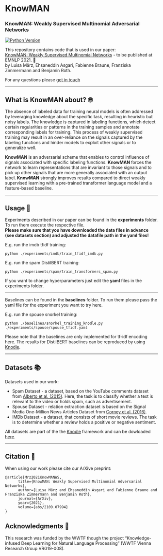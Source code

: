 # KnowMAN
### KnowMAN: Weakly Supervised Multinomial Adversarial Networks
[![Python Version](https://img.shields.io/badge/python-3.7-yellow.svg)](https://www.python.org/downloads/release/python-360/)

This repository contains code that is used in our paper: </br>
[KnowMAN: Weakly Supervised Multinomial Networks](https://arxiv.org/abs/2109.07994) - to be published at EMNLP 2021. 🎉  </br>
by Luisa März, Ehsaneddin Asgari, Fabienne Braune, Franziska Zimmermann and Benjamin Roth.


For any questions please [get in touch](luisa.maerz@volkswagen.de)

---
## What is KnowMAN about?  🤓 

The absence of labeled data for training neural
models is often addressed by leveraging
knowledge about the specific task, resulting
in heuristic but noisy labels. The knowledge
is captured in labeling functions, which detect
certain regularities or patterns in the training
samples and annotate corresponding labels for
training. This process of weakly supervised
training may result in an over-reliance on the
signals captured by the labeling functions and
hinder models to exploit other signals or to
generalize well. 

**KnowMAN** is an
adversarial scheme that enables to control influence
of signals associated with specific labeling
functions. **KnowMAN** forces the network
to learn representations that are invariant
to those signals and to pick up other signals
that are more generally associated with an
output label. **KnowMAN** strongly improves
results compared to direct weakly supervised
learning with a pre-trained transformer language
model and a feature-based baseline.

---

## Usage 🚀 


Experiments described in our paper can be found in the **experiments** folder. 
To run them execute the respective file. </br>
**Please make sure that you have downloaded the data files in advance (see datasets section) and adjusted the datafile path in the yaml files!**


E.g. run the imdb tfidf training:
```
python ./experiments/imdb/train_tfidf_imdb.py
``` 


E.g. run the spam DistilBERT training:

```
python ./experiments/spam/train_transformers_spam.py
```


If you want to change hyperparameters just edit the **yaml** files in the experiments folder. 

---

Baselines can be found in the **baselines** folder. To run them please pass the yaml file for the experiment you want to try here. 

E.g. run the spouse snorkel training:
```
python ./baselines/snorkel_training_knodle.py ./experiments/spouse/spouse_tfidf.yaml
```


Please note that the baselines are only implemented for tf-idf encoding here. The results for DistilBERT baselines can be reproduced by using [Knodle](https://github.com/knodle/knodle).

---
## Datasets 📚 

Datasets used in our work:

- Spam Dataset - a dataset, based on the YouTube comments dataset from [Alberto et al. (2015)](https://www.researchgate.net/publication/300414679_TubeSpam_Comment_Spam_Filtering_on_YouTube). Here, the task is to classify whether a text is relevant to the video or holds spam, such as advertisement.
- Spouse Dataset - relation extraction dataset is based on the Signal Media One-Million News Articles Dataset from [Corney et al. (2016)](http://ceur-ws.org/Vol-1568/paper8.pdf). 
- IMDb Dataset - a dataset, that consists of short movie reviews. The task is to determine whether a review holds a positive or negative sentiment. 

All datasets are part of the the [Knodle](https://github.com/knodle/knodle) framework and can be dowloaded [here](https://knodle.cc/minio/knodle/).




---
## Citation 📑 

When using our work please cite our ArXive preprint:

```
@article{Mrz2021KnowMANWS,
      title={KnowMAN: Weakly Supervised Multinomial Adversarial Networks},
      author={Luisa März and Ehsaneddin Asgari and Fabienne Braune and Franziska Zimmermann and Benjamin Roth}, 
      journal={ArXiv}, 
      year={2021}, 
      volume={abs/2109.07994} 
}
```

## Acknowledgments 💎 

This research was funded by the WWTF though the project “Knowledge-infused Deep Learning for Natural Language Processing” (WWTF Vienna Research Group VRG19-008).

